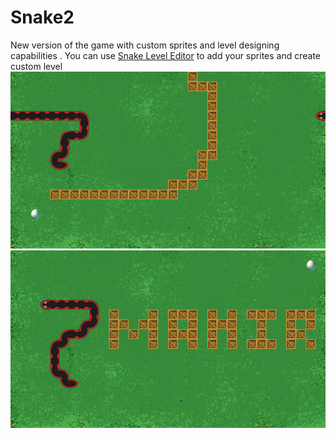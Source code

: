 # Snake2
New version of the game with custom sprites and level designing capabilities .
You can use [Snake Level Editor](https://mahir1010.github.io/Snake_Level_Editor/) to add your sprites and create custom level
![Snake](https://raw.githubusercontent.com/mahir1010/Snake2/screenshot/Snake.gif)
![Snake_02](https://raw.githubusercontent.com/mahir1010/Snake2/screenshot/snake_02.gif)
